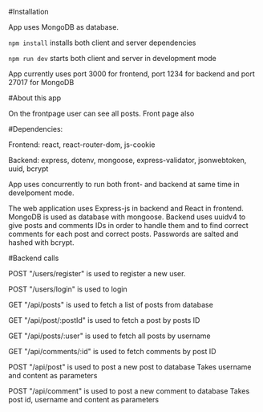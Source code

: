 #Installation

App uses MongoDB as database. 

`npm install` installs both client and server dependencies

`npm run dev` starts both client and server in development mode

App currently uses port 3000 for frontend, port 1234 for backend and port 27017 for MongoDB


#About this app

On the frontpage user can see all posts. Front page also 


#Dependencies:

Frontend: react, react-router-dom, js-cookie

Backend: express, dotenv, mongoose, express-validator, jsonwebtoken, uuid, bcrypt

App uses concurrently to run both front- and backend at same time in develpoment mode.




The web application uses Express-js in backend and React in frontend.
MongoDB is used as database with mongoose.
Backend uses uuidv4 to give posts and comments IDs in order to handle them and
to find correct comments for each post and correct posts.
Passwords are salted and hashed with bcrypt.



#Backend calls

POST "/users/register" is used to register a new user.

POST "/users/login" is used to login

GET "/api/posts" is used to fetch a list of posts from database

GET "/api/post/:postId" is used to fetch a post by posts ID

GET "/api/posts/:user" is used to fetch all posts by username

GET "/api/comments/:id" is used to fetch comments by post ID

POST "/api/post" is used to post a new post to database
Takes username and content as parameters

POST "/api/comment" is used to post a new comment to database
Takes post id, username and content as parameters
